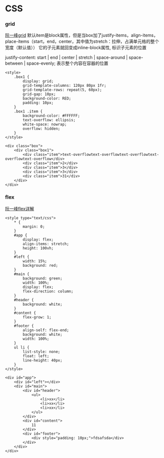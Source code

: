 # CSS

### grid
[阮一峰grid](https://www.ruanyifeng.com/blog/2019/03/grid-layout-tutorial.html)
默认item是block属性，但是当box加了justify-items，align-items，place-items（start，end，center，其中值为stretch：拉伸，占满单元格的整个宽度（默认值））
它的子元素就回变成inline-block属性, 标识子元素的位置

justify-content: start | end | center | stretch | space-around | space-between | space-evenly; 表示整个内容在容器的位置 
```
<style>
    .box1 {
        display: grid;
        grid-template-columns: 120px 80px 1fr;
        grid-template-rows: repeat(5, 60px);
        grid-gap: 10px;
        background-color: RED;
        padding: 10px;
    }
    .box1 .item {
        background-color: #FFFFFF;
        text-overflow: ellipsis;
        white-space: nowrap;
        overflow: hidden;
    }
</style>

<div class="box">
    <div class="box1">
        <div class="item">text-overflowtext-overflowtext-overflowtext-overflowtext-overflow</div>
        <div class="item">2</div>
        <div class="item">3</div>
        <div class="item">3</div>
        <div class="item">31</div>
    </div>
</div>
```
### flex
[阮一峰flex详解](https://www.ruanyifeng.com/blog/2015/07/flex-grammar.html)
```
<style type="text/css">
    * {
        margin: 0;
    }
    #app {            
        display: flex;
        align-items: stretch;
        height: 100vh;
    }
    #left {
        width: 15%; 
        background: red;
    }
    #main {
        background: green;
        width: 100%;
        display: flex;
        flex-direction: column;
    }
    #header {
        background: white;
    }
    #content {
        flex-grow: 1;
    }
    #footer {
        align-self: flex-end;
        background: white;
        width: 100%;
    }
    ul li {
        list-style: none;
        float: left;
        line-height: 40px;
    }
</style>

<div id="app">
    <div id="left"></div>
    <div id="main">
        <div id="header">
            <ul>
                <li>xx</li>
                <li>xx</li>
                <li>xx</li>
            </ul>
        </div>
        <div id="content">
            11
        </div>
        <div id="footer">
            <div style="padding: 10px;">fdsafsda</div>
        </div>
    </div>
</div>
```